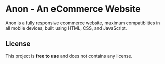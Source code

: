 # Anon - An eCommerce Website
Anon is a fully responsive ecommerce website, maximum compatiblities in all mobile devices, built using HTML, CSS, and JavaScript.


## License

This project is **free to use** and does not contains any license.
